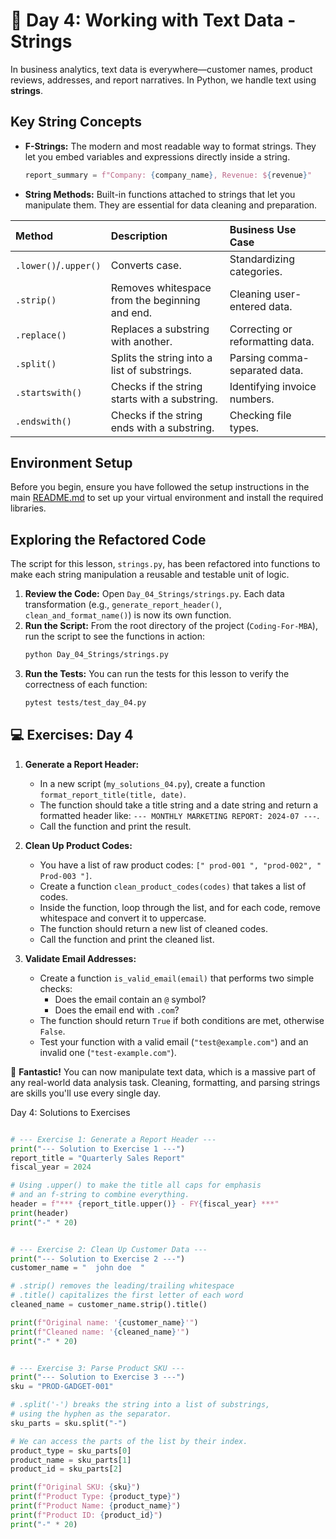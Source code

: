 # 📘 Day 4: Working with Text Data - Strings

In business analytics, text data is everywhere—customer names, product reviews, addresses, and report narratives. In Python, we handle text using **strings**.

## Key String Concepts

- **F-Strings:** The modern and most readable way to format strings. They let you embed variables and expressions directly inside a string.
  ```python
  report_summary = f"Company: {company_name}, Revenue: ${revenue}"
  ```
- **String Methods:** Built-in functions attached to strings that let you manipulate them. They are essential for data cleaning and preparation.

| Method | Description | Business Use Case |
| :------------- | :------------------------------------------------- | :------------------------------------ |
| `.lower()`/`.upper()` | Converts case. | Standardizing categories. |
| `.strip()` | Removes whitespace from the beginning and end. | Cleaning user-entered data. |
| `.replace()` | Replaces a substring with another. | Correcting or reformatting data. |
| `.split()` | Splits the string into a list of substrings. | Parsing comma-separated data. |
| `.startswith()`| Checks if the string starts with a substring. | Identifying invoice numbers. |
| `.endswith()` | Checks if the string ends with a substring. | Checking file types. |

## Environment Setup

Before you begin, ensure you have followed the setup instructions in the main [README.md](../../README.md) to set up your virtual environment and install the required libraries.

## Exploring the Refactored Code

The script for this lesson, `strings.py`, has been refactored into functions to make each string manipulation a reusable and testable unit of logic.

1. **Review the Code:** Open `Day_04_Strings/strings.py`. Each data transformation (e.g., `generate_report_header()`, `clean_and_format_name()`) is now its own function.
1. **Run the Script:** From the root directory of the project (`Coding-For-MBA`), run the script to see the functions in action:
   ```bash
   python Day_04_Strings/strings.py
   ```
1. **Run the Tests:** You can run the tests for this lesson to verify the correctness of each function:
   ```bash
   pytest tests/test_day_04.py
   ```

## 💻 Exercises: Day 4

1. **Generate a Report Header:**

   - In a new script (`my_solutions_04.py`), create a function `format_report_title(title, date)`.
   - The function should take a title string and a date string and return a formatted header like: `--- MONTHLY MARKETING REPORT: 2024-07 ---`.
   - Call the function and print the result.

1. **Clean Up Product Codes:**

   - You have a list of raw product codes: `[" prod-001 ", "prod-002", " Prod-003 "]`.
   - Create a function `clean_product_codes(codes)` that takes a list of codes.
   - Inside the function, loop through the list, and for each code, remove whitespace and convert it to uppercase.
   - The function should return a new list of cleaned codes.
   - Call the function and print the cleaned list.

1. **Validate Email Addresses:**

   - Create a function `is_valid_email(email)` that performs two simple checks:
     - Does the email contain an `@` symbol?
     - Does the email end with `.com`?
   - The function should return `True` if both conditions are met, otherwise `False`.
   - Test your function with a valid email (`"test@example.com"`) and an invalid one (`"test-example.com"`).

🎉 **Fantastic!** You can now manipulate text data, which is a massive part of any real-world data analysis task. Cleaning, formatting, and parsing strings are skills you'll use every single day.

Day 4: Solutions to Exercises

```python

# --- Exercise 1: Generate a Report Header ---
print("--- Solution to Exercise 1 ---")
report_title = "Quarterly Sales Report"
fiscal_year = 2024

# Using .upper() to make the title all caps for emphasis
# and an f-string to combine everything.
header = f"*** {report_title.upper()} - FY{fiscal_year} ***"
print(header)
print("-" * 20)


# --- Exercise 2: Clean Up Customer Data ---
print("--- Solution to Exercise 2 ---")
customer_name = "  john doe  "

# .strip() removes the leading/trailing whitespace
# .title() capitalizes the first letter of each word
cleaned_name = customer_name.strip().title()

print(f"Original name: '{customer_name}'")
print(f"Cleaned name: '{cleaned_name}'")
print("-" * 20)


# --- Exercise 3: Parse Product SKU ---
print("--- Solution to Exercise 3 ---")
sku = "PROD-GADGET-001"

# .split('-') breaks the string into a list of substrings,
# using the hyphen as the separator.
sku_parts = sku.split("-")

# We can access the parts of the list by their index.
product_type = sku_parts[0]
product_name = sku_parts[1]
product_id = sku_parts[2]

print(f"Original SKU: {sku}")
print(f"Product Type: {product_type}")
print(f"Product Name: {product_name}")
print(f"Product ID: {product_id}")
print("-" * 20)

```
